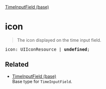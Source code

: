 [TimeInputField (base)](TimeInputField_base.md)

# icon

> The icon displayed on the time input field.

<pre class="docgen_signature">icon: UIIconResource | <b>undefined</b>;</pre>

## Related

- [<!--{ref:type}-->TimeInputField (base)](TimeInputField_base.md) \
    Base type for `TimeInputField`.
